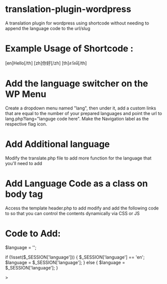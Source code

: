 # translation-plugin-wordpress
A translation plugin for wordpress using shortcode without needing to append the language code to the url/slug

# Example Usage of Shortcode :

[en]Hello[/th]
[zh]你好[/zh]
[th]สวัสดี[/th]

# Add the language switcher on the WP Menu
Create a dropdown menu named "lang", then under it, add a custom links that are equal to the number of your prepared languages and point the url to lang.php?lang="languge code here". Make the Navigation label as the respective flag icon.

# Add Additional language
Modify the translate.php file to add more function for the language that you'll need to add 

# Add Language Code as a class on body tag
Access the template header.php to add modify and add the following code to so that you can control the contents dynamically via CSS or JS

# Code to Add:

$language = '';

if (!isset($_SESSION['language'])) {
  $_SESSION['language'] == 'en';
  $language = $_SESSION['language'];
} else {
  $language = $_SESSION['language'];
}

<body <?php body_class([$language]);?>>
